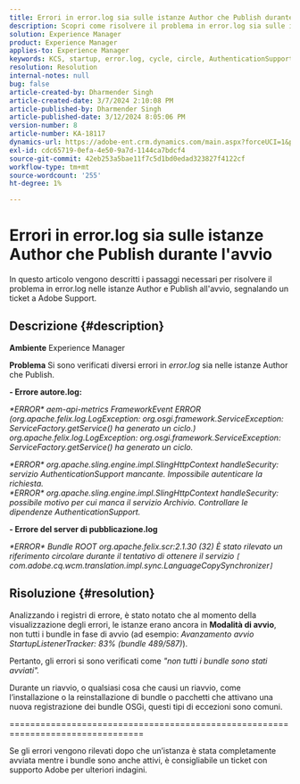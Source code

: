```yaml
---
title: Errori in error.log sia sulle istanze Author che Publish durante l'avvio
description: Scopri come risolvere il problema in error.log sia sulle istanze Author che Publish durante l’avvio.
solution: Experience Manager
product: Experience Manager
applies-to: Experience Manager
keywords: KCS, startup, error.log, cycle, circle, AuthenticationSupport, errors, Author instances, Publish instance, FAQ
resolution: Resolution
internal-notes: null
bug: false
article-created-by: Dharmender Singh
article-created-date: 3/7/2024 2:10:08 PM
article-published-by: Dharmender Singh
article-published-date: 3/12/2024 8:05:06 PM
version-number: 8
article-number: KA-18117
dynamics-url: https://adobe-ent.crm.dynamics.com/main.aspx?forceUCI=1&pagetype=entityrecord&etn=knowledgearticle&id=a9330262-8cdc-ee11-904d-6045bd006d92
exl-id: cdc65719-0efa-4e50-9a7d-1144ca7bdcf4
source-git-commit: 42eb253a5bae11f7c5d1bd0edad323827f4122cf
workflow-type: tm+mt
source-wordcount: '255'
ht-degree: 1%

---
```


# Errori in error.log sia sulle istanze Author che Publish durante l&#39;avvio


In questo articolo vengono descritti i passaggi necessari per risolvere il problema in error.log nelle istanze Author e Publish all&#39;avvio, segnalando un ticket a Adobe Support.

## Descrizione {#description}


<b>Ambiente</b>
Experience Manager

<b>Problema</b>
Si sono verificati diversi errori in *error.log* sia nelle istanze Author che Publish.

<b>- Errore autore.log:</b>

*\*ERROR\* aem-api-metrics FrameworkEvent ERROR (org.apache.felix.log.LogException: org.osgi.framework.ServiceException: ServiceFactory.getService() ha generato un ciclo.)
<br>org.apache.felix.log.LogException: org.osgi.framework.ServiceException: ServiceFactory.getService() ha generato un ciclo.*



*\*ERROR\* org.apache.sling.engine.impl.SlingHttpContext handleSecurity: servizio AuthenticationSupport mancante. Impossibile autenticare la richiesta.
<br>\*ERROR\* org.apache.sling.engine.impl.SlingHttpContext handleSecurity: possibile motivo per cui manca il servizio Archivio. Controllare le dipendenze AuthenticationSupport.*



<b>- Errore del server di pubblicazione.log</b>

*\*ERROR\* Bundle ROOT org.apache.felix.scr:2.1.30 (32) È stato rilevato un riferimento circolare durante il tentativo di ottenere il servizio `[` com.adobe.cq.wcm.translation.impl.sync.LanguageCopySynchronizer`]`*






## Risoluzione {#resolution}


Analizzando i registri di errore, è stato notato che al momento della visualizzazione degli errori, le istanze erano ancora in <b>Modalità di avvio</b>, non tutti i bundle in fase di avvio (ad esempio: *Avanzamento avvio StartupListenerTracker: 83% (bundle 489/587)*).

Pertanto, gli errori si sono verificati come *&quot;non tutti i bundle sono stati avviati&quot;.*

Durante un riavvio, o qualsiasi cosa che causi un riavvio, come l’installazione o la reinstallazione di bundle o pacchetti che attivano una nuova registrazione dei bundle OSGi, questi tipi di eccezioni sono comuni.



================================================================================

Se gli errori vengono rilevati dopo che un’istanza è stata completamente avviata mentre i bundle sono anche attivi, è consigliabile un ticket con supporto Adobe per ulteriori indagini.
